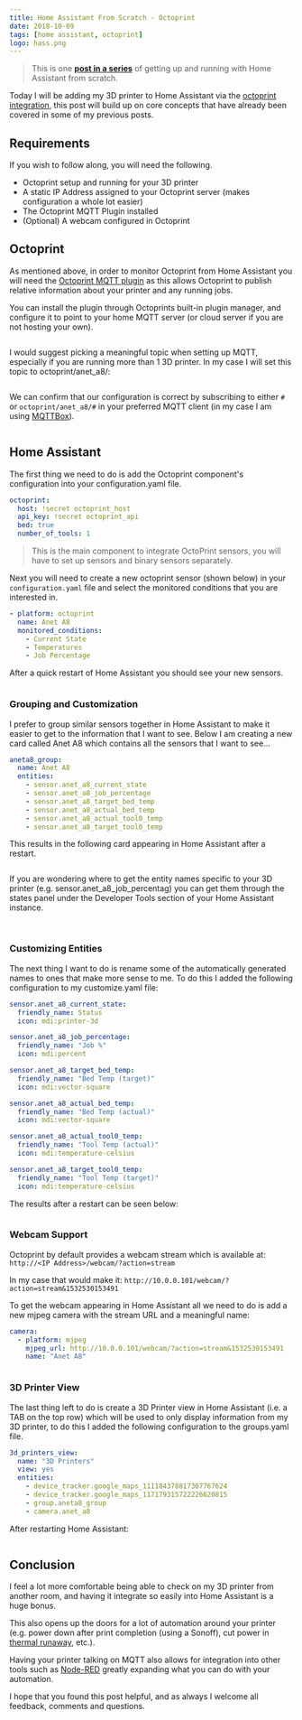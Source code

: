 ```yaml
---
title: Home Assistant From Scratch - Octoprint
date: 2018-10-09
tags: [home assistant, octoprint]
logo: hass.png
---
```


> This is one **[post in a series](/blog/2018/2018-06-27/post/)** of getting up and running with Home Assistant from scratch.

Today I will be adding my 3D printer to Home Assistant via the [octoprint integration](https://www.home-assistant.io/integrations/octoprint/), this post will build up on core concepts that have already been covered in some of my previous posts.

## Requirements

If you wish to follow along, you will need the following.

- Octoprint setup and running for your 3D printer
- A static IP Address assigned to your Octoprint server (makes configuration a whole lot easier)
- The Octoprint MQTT Plugin installed
- (Optional) A webcam configured in Octoprint

## Octoprint

As mentioned above, in order to monitor Octoprint from Home Assistant you will need the [Octoprint MQTT plugin](https://plugins.octoprint.org/plugins/mqtt/) as this allows Octoprint to publish relative information about your printer and any running jobs.

You can install the plugin through Octoprints built-in plugin manager, and configure it to point to your home MQTT server (or cloud server if you are not hosting your own).

<img src="./001.png" alt="" />

I would suggest picking a meaningful topic when setting up MQTT, especially if you are running more than 1 3D printer. In my case I will set this topic to octoprint/anet_a8/:

<img src="./002.png" alt="" />

We can confirm that our configuration is correct by subscribing to either `#` or `octoprint/anet_a8/#` in your preferred MQTT client (in my case I am using [MQTTBox](https://chrome.google.com/webstore/detail/mqttbox/kaajoficamnjijhkeomgfljpicifbkaf)).

<img src="./003.png" alt="" />

## Home Assistant

The first thing we need to do is add the Octoprint component's configuration into your configuration.yaml file.

```yaml
octoprint:
  host: !secret octoprint_host
  api_key: !secret octoprint_api
  bed: true
  number_of_tools: 1
```

> This is the main component to integrate OctoPrint sensors, you will have to set up sensors and binary sensors separately.

Next you will need to create a new octoprint sensor (shown below) in your `configuration.yaml` file and select the monitored conditions that you are interested in.

```yaml
- platform: octoprint
  name: Anet A8
  monitored_conditions:
    - Current State
    - Temperatures
    - Job Percentage
```

After a quick restart of Home Assistant you should see your new sensors.

<img src="./004.png" alt="" />

### Grouping and Customization

I prefer to group similar sensors together in Home Assistant to make it easier to get to the information that I want to see. Below I am creating a new card called Anet A8 which contains all the sensors that I want to see...

```yaml
aneta8_group:
  name: Anet A8
  entities:
    - sensor.anet_a8_current_state
    - sensor.anet_a8_job_percentage
    - sensor.anet_a8_target_bed_temp
    - sensor.anet_a8_actual_bed_temp
    - sensor.anet_a8_actual_tool0_temp
    - sensor.anet_a8_target_tool0_temp
```

This results in the following card appearing in Home Assistant after a restart.

<img src="./005.png" alt="" />

If you are wondering where to get the entity names specific to your 3D printer (e.g. sensor.anet_a8_job_percentag) you can get them through the states panel under the Developer Tools section of your Home Assistant instance.

<img src="./006.png" alt="" />

<img src="./007.png" alt="" />

### Customizing Entities

The next thing I want to do is rename some of the automatically generated names to ones that make more sense to me. To do this I added the following configuration to my customize.yaml file:

```yaml
sensor.anet_a8_current_state:
  friendly_name: Status
  icon: mdi:printer-3d

sensor.anet_a8_job_percentage:
  friendly_name: "Job %"
  icon: mdi:percent

sensor.anet_a8_target_bed_temp:
  friendly_name: "Bed Temp (target)"
  icon: mdi:vector-square

sensor.anet_a8_actual_bed_temp:
  friendly_name: "Bed Temp (actual)"
  icon: mdi:vector-square

sensor.anet_a8_actual_tool0_temp:
  friendly_name: "Tool Temp (actual)"
  icon: mdi:temperature-celsius

sensor.anet_a8_target_tool0_temp:
  friendly_name: "Tool Temp (target)"
  icon: mdi:temperature-celsius
```

The results after a restart can be seen below:

<img src="./008.png" alt="" />

### Webcam Support

Octoprint by default provides a webcam stream which is available at: `http://<IP Address>/webcam/?action=stream`

In my case that would make it: `http://10.0.0.101/webcam/?action=stream&1532530153491`

To get the webcam appearing in Home Assistant all we need to do is add a new mjpeg camera with the stream URL and a meaningful name:

```yaml
camera:
  - platform: mjpeg
    mjpeg_url: http://10.0.0.101/webcam/?action=stream&1532530153491
    name: "Anet A8"
```

<img src="./009.png" alt="" />

### 3D Printer View

The last thing left to do is create a 3D Printer view in Home Assistant (i.e. a TAB on the top row) which will be used to only display information from my 3D printer, to do this I added the following configuration to the groups.yaml file.

```yaml
3d_printers_view:
  name: "3D Printers"
  view: yes
  entities:
    - device_tracker.google_maps_111184378817367767624
    - device_tracker.google_maps_117179315722226620815
    - group.aneta8_group
    - camera.anet_a8
```

After restarting Home Assistant:

<img src="./010.png" alt="" />

## Conclusion

I feel a lot more comfortable being able to check on my 3D printer from another room, and having it integrate so easily into Home Assistant is a huge bonus.

This also opens up the doors for a lot of automation around your printer (e.g. power down after print completion (using a Sonoff), cut power in [thermal runaway](https://reprap.org/forum/read.php?1,786827), etc.).

Having your printer talking on MQTT also allows for integration into other tools such as [Node-RED](https://nodered.org/) greatly expanding what you can do with your automation.

I hope that you found this post helpful, and as always I welcome all feedback, comments and questions.
